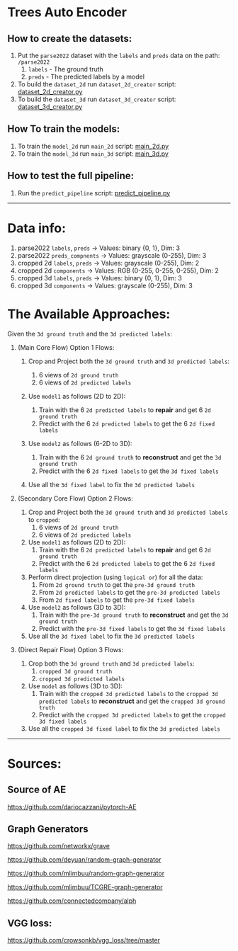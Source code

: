 # Trees Auto Encoder


## How to create the datasets:

1. Put the `parse2022` dataset with the `labels` and `preds` data on the path: `/parse2022`
   1. `labels` - The ground truth
   2. `preds` - The predicted labels by a model
2. To build the `dataset_2d` run `dataset_2d_creator` script: [dataset_2d_creator.py](datasets/dataset_2d_creator.py)
3. To build the `dataset_3d` run  `dataset_3d_creator` script: [dataset_3d_creator.py](datasets/Fdataset_3d_creator.py)


## How To train the models:

1. To train the `model_2d` run `main_2d` script: [main_2d.py](main_2d.py)
2. To train the `model_3d` run `main_3d` script: [main_3d.py](main_3d.py)


## How to test the full pipeline:

1. Run the `predict_pipeline` script: [predict_pipeline.py](predict_pipeline.py)

---

# Data info:

1. parse2022 `labels`, `preds` -> Values: binary {0, 1}, Dim: 3
2. parse2022 `preds_compnents` -> Values: grayscale (0-255), Dim: 3
3. cropped 2d `labels`, `preds` -> Values: grayscale (0-255), Dim: 2
4. cropped 2d `components` -> Values: RGB (0-255, 0-255, 0-255), Dim: 2
5. cropped 3d `labels`, `preds` -> Values: binary {0, 1}, Dim: 3
6. cropped 3d `components` -> Values: grayscale (0-255), Dim: 3


# The Available Approaches:

Given the `3d ground truth` and the `3d predicted labels`:

1. (Main Core Flow) Option 1 Flows: 
   1. Crop and Project both the `3d ground truth` and `3d predicted labels`:
      1. 6 views of `2d ground truth`
      2. 6 views of `2d predicted labels`
   2. Use `model1` as follows (2D to 2D):
      1. Train with the 6 `2d predicted labels` to **repair** and get 6 `2d ground truth`
      2. Predict with the 6 `2d predicted labels` to get the 6 `2d fixed labels`
   3. Use `model2` as follows (6-2D to 3D):
      1. Train with the 6 `2d ground truth` to **reconstruct** and get the `3d ground truth`
      2. Predict with the 6 `2d fixed labels` to get the `3d fixed labels`
      
   4. Use all the `3d fixed label` to fix the `3d predicted labels`

2. (Secondary Core Flow) Option 2 Flows: 
   1. Crop and Project both the `3d ground truth` and `3d predicted labels` to `cropped`:
      1. 6 views of `2d ground truth`
      2. 6 views of `2d predicted labels`
   2. Use `model1` as follows (2D to 2D):
      1. Train with the 6 `2d predicted labels` to **repair** and get 6 `2d ground truth`
      2. Predict with the 6 `2d predicted labels` to get the 6 `2d fixed labels`
   3. Perform direct projection (using `logical or`) for all the data:
      1. From `2d ground truth` to get the `pre-3d ground truth`
      2. From `2d predicted labels` to get the `pre-3d predicted labels`
      3. From `2d fixed labels` to get the `pre-3d fixed labels`
   4. Use `model2` as follows (3D to 3D):
      1. Train with the `pre-3d ground truth` to **reconstruct** and get the `3d ground truth`
      2. Predict with the `pre-3d fixed labels` to get the `3d fixed labels`
   5. Use all the `3d fixed label` to fix the `3d predicted labels`

3. (Direct Repair Flow) Option 3 Flows:
   1. Crop both the `3d ground truth` and `3d predicted labels`:
      1. `cropped 3d ground truth`
      2. `cropped 3d predicted labels`
   2. Use `model` as follows (3D to 3D):
      1. Train with the `cropped 3d predicted labels` to the `cropped 3d predicted labels` to **reconstruct** and get the `cropped 3d ground truth`
      2. Predict with the `cropped 3d predicted labels` to get the `cropped 3d fixed labels`
   3. Use all the `cropped 3d fixed label` to fix the `3d predicted labels`

---

# Sources:


## Source of AE

https://github.com/dariocazzani/pytorch-AE


## Graph Generators

https://github.com/networkx/grave

https://github.com/deyuan/random-graph-generator

https://github.com/mlimbuu/random-graph-generator

https://github.com/mlimbuu/TCGRE-graph-generator

https://github.com/connectedcompany/alph


## VGG loss:

https://github.com/crowsonkb/vgg_loss/tree/master
